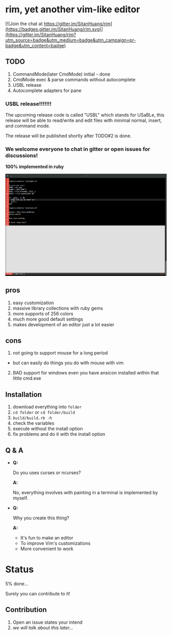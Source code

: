 # rim, yet another vim-like editor

[![Join the chat at https://gitter.im/SitanHuang/rim](https://badges.gitter.im/SitanHuang/rim.svg)](https://gitter.im/SitanHuang/rim?utm_source=badge&utm_medium=badge&utm_campaign=pr-badge&utm_content=badge)

## TODO
1. CommandMode(later CmdMode) initial - done
2. CmdMode exec & parse commands without autocomplete
3. USBL release
4. Autocomplete adapters for pane

### USBL release!!!!!!!
The upcoming release code is called "USBL" which stands for USaBLe, this release
will be able to read/write and edit files with minimal normal, insert, and command mode.

The release will be published shortly after TODO#2 is done.

### We welcome everyone to chat in gitter or open issues for discussions!

**100% implemented in ruby**

![](https://raw.githubusercontent.com/SitanHuang/rim/master/src/screenshot.png)

## pros
1. easy customization
2. massive library collections with ruby gems
3. more supports of 256 colors
4. much more good default settings
5. makes development of an editor just a lot easier

## cons
1. not going to support mouse for a long period
  - but can easily do things you do with mouse with vim
2. BAD support for windows even you have ansicon
   installed within that little cmd.exe

## Installation
1. download everything into `folder`
2. `cd folder` or `cd folder/build`
3. `build/build.rb -h`
4. check the variables
5. execute without the install option
6. fix problems and do it with the install option


## Q & A
- **Q:**

  Do you uses curses or ncurses?

  **A:**

  No, everything involves with painting in a terminal is implemented by myself.

- **Q:**

  Why you create this thing?

  **A:**
  - It's fun to make an editor
  - To improve Vim's customizations
  - More convenient to work

# Status
5% done...

Surely you can contribute to it!

## Contribution
1. Open an issue states your intend
2. _we will talk about this later..._
